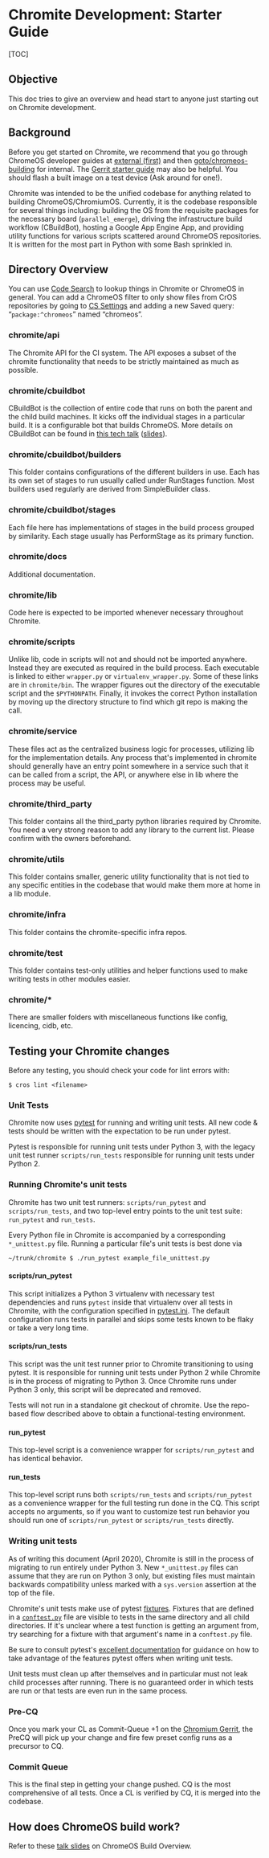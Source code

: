 # Chromite Development: Starter Guide

[TOC]

## Objective

This doc tries to give an overview and head start to anyone just starting out on
Chromite development.

## Background

Before you get started on Chromite, we recommend that you go through ChromeOS
developer guides at
[external (first)](https://chromium.googlesource.com/chromiumos/docs/+/HEAD/developer_guide.md)
and then [goto/chromeos-building](http://goto/chromeos-building) for internal.
The
[Gerrit starter guide](https://sites.google.com/a/google.com/android/development/repo-gerrit-git-workflow)
may also be helpful. You should flash a built image on a test device (Ask around
for one!).

Chromite was intended to be the unified codebase for anything related to
building ChromeOS/ChromiumOS. Currently, it is the codebase responsible for
several things including: building the OS from the requisite packages for the
necessary board (`parallel_emerge`), driving the infrastructure build workflow
(CBuildBot), hosting a Google App Engine App, and providing utility functions
for various scripts scattered around ChromeOS repositories. It is written for
the most part in Python with some Bash sprinkled in.

## Directory Overview

You can use [Code Search](https://cs.corp.google.com/) to lookup things in
Chromite or ChromeOS in general. You can add a ChromeOS filter to only show
files from CrOS repositories by going to
[CS Settings](https://cs.corp.google.com/settings/) and adding a new Saved
query: “`package:^chromeos`” named “chromeos”.

### chromite/api

The Chromite API for the CI system. The API exposes a subset of the chromite
functionality that needs to be strictly maintained as much as possible.

### chromite/cbuildbot

CBuildBot is the collection of entire code that runs on both the parent and the
child build machines. It kicks off the individual stages in a particular build.
It is a configurable bot that builds ChromeOS. More details on CBuildBot can be
found in
[this tech talk](https://drive.google.com/a/google.com/file/d/0BwPS_JpKyELWR2k0Z3JSWUhPSEE/view)
([slides](https://docs.google.com/presentation/d/1nUZFCAADgPp48SmrAFZVV_ngR27BdhKjL32nyu_hbOo/edit#slide=id.i0)).

### chromite/cbuildbot/builders

This folder contains configurations of the different builders in use. Each has
its own set of stages to run usually called under RunStages function. Most
builders used regularly are derived from SimpleBuilder class.

### chromite/cbuildbot/stages

Each file here has implementations of stages in the build process grouped by
similarity. Each stage usually has PerformStage as its primary function.

### chromite/docs

Additional documentation.

### chromite/lib

Code here is expected to be imported whenever necessary throughout Chromite.

### chromite/scripts

Unlike lib, code in scripts will not and should not be imported anywhere.
Instead they are executed as required in the build process. Each executable is
linked to either `wrapper.py` or `virtualenv_wrapper.py`. Some of these links
are in `chromite/bin`. The wrapper figures out the directory of the executable
script and the `$PYTHONPATH`. Finally, it invokes the correct Python
installation by moving up the directory structure to find which git repo is
making the call.

### chromite/service

These files act as the centralized business logic for processes, utilizing lib
for the implementation details. Any process that's implemented in chromite
should generally have an entry point somewhere in a service such that it can be
called from a script, the API, or anywhere else in lib where the process may be
useful.

### chromite/third_party

This folder contains all the third_party python libraries required by Chromite.
You need a very strong reason to add any library to the current list. Please
confirm with the owners beforehand.

### chromite/utils

This folder contains smaller, generic utility functionality that is not tied to
any specific entities in the codebase that would make them more at home in a lib
module.

### chromite/infra

This folder contains the chromite-specific infra repos.

### chromite/test

This folder contains test-only utilities and helper functions used to make
writing tests in other modules easier.

### chromite/*

There are smaller folders with miscellaneous functions like config, licencing,
cidb, etc.

## Testing your Chromite changes

Before any testing, you should check your code for lint errors with:

```shell
$ cros lint <filename>
```

### Unit Tests

Chromite now uses [pytest](https://docs.pytest.org/en/latest/) for running and
writing unit tests. All new code & tests should be written with the expectation
to be run under pytest.

Pytest is responsible for running unit tests under Python 3, with the legacy
unit test runner `scripts/run_tests` responsible for running unit tests under
Python 2.

### Running Chromite's unit tests

Chromite has two unit test runners: `scripts/run_pytest` and
`scripts/run_tests`, and two top-level entry points to the unit test suite:
`run_pytest` and `run_tests`.

Every Python file in Chromite is accompanied by a corresponding `*_unittest.py`
file. Running a particular file's unit tests is best done via
```shell
~/trunk/chromite $ ./run_pytest example_file_unittest.py
```

#### scripts/run_pytest

This script initializes a Python 3 virtualenv with necessary test dependencies
and runs `pytest` inside that virtualenv over all tests in Chromite, with the
configuration specified in [pytest.ini](./pytest.ini). The default configuration
runs tests in parallel and skips some tests known to be flaky or take a very
long time.

#### scripts/run_tests

This script was the unit test runner prior to Chromite transitioning to using
pytest. It is responsible for running unit tests under Python 2 while Chromite
is in the process of migrating to Python 3. Once Chromite runs under Python 3
only, this script will be deprecated and removed.

Tests will not run in a standalone git checkout of chromite. Use the repo-based
flow described above to obtain a functional-testing environment.

#### run_pytest

This top-level script is a convenience wrapper for `scripts/run_pytest` and has
identical behavior.

#### run_tests

This top-level script runs both `scripts/run_tests` and `scripts/run_pytest` as
a convenience wrapper for the full testing run done in the CQ. This script
accepts no arguments, so if you want to customize test run behavior you should
run one of `scripts/run_pytest` or `scripts/run_tests` directly.

### Writing unit tests

As of writing this document (April 2020), Chromite is still in the process of
migrating to run entirely under Python 3. New `*_unittest.py` files can assume
that they are run on Python 3 only, but existing files must maintain
backwards compatibility unless marked with a `sys.version` assertion at the
top of the file.

Chromite's unit tests make use of pytest
[fixtures](https://doc.pytest.org/en/latest/fixture.html). Fixtures that are
defined in a
[`conftest.py`](https://doc.pytest.org/en/latest/fixture.html#conftest-py-sharing-fixture-functions)
file are visible to tests in the same directory and all child directories. If
it's unclear where a test function is getting an argument from, try searching
for a fixture with that argument's name in a `conftest.py` file.

Be sure to consult pytest's
[excellent documentation](https://doc.pytest.org/en/latest/contents.html) for
guidance on how to take advantage of the features pytest offers when writing
unit tests.

Unit tests must clean up after themselves and in particular must not leak child
processes after running. There is no guaranteed order in which tests are run or
that tests are even run in the same process.

### Pre-CQ

Once you mark your CL as Commit-Queue +1 on the
[Chromium Gerrit](https://chromium-review.googlesource.com), the PreCQ will pick
up your change and fire few preset config runs as a precursor to CQ.

### Commit Queue

This is the final step in getting your change pushed. CQ is the most
comprehensive of all tests. Once a CL is verified by CQ, it is merged into the codebase.

## How does ChromeOS build work?

Refer to these
[talk slides](https://docs.google.com/presentation/d/1q8POSy8-LgqVvZu37KeXdd2-6F_4CpnfPzqu1fDlnW4)
on ChromeOS Build Overview.
